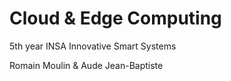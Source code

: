 # Cloud & Edge Computing

5th year INSA Innovative Smart Systems 

Romain Moulin & Aude Jean-Baptiste 

